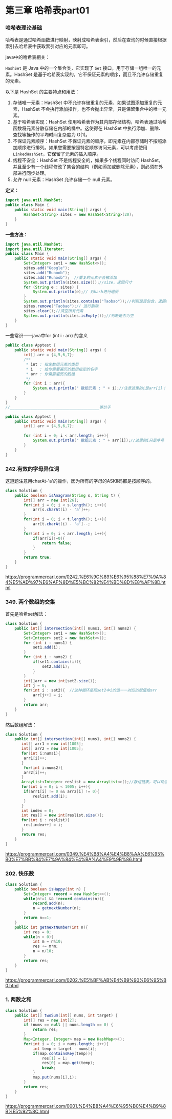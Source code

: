 # **第三章 哈希表**part01

### **哈希表理论基础** 

哈希表是通过哈希函数进行映射，映射成哈希表索引，然后在查询的时候直接根据索引去哈希表中获取索引对应的元素即可。

java中的哈希表相关：

`HashSet` 是 Java 中的一个集合类，它实现了 `Set` 接口，用于存储一组唯一的元素。HashSet 是基于哈希表实现的，它不保证元素的顺序，而且不允许存储重复的元素。

以下是 HashSet 的主要特点和用法：

1. 存储唯一元素：HashSet 中不允许存储重复的元素，如果试图添加重复的元素，HashSet 不会执行添加操作，也不会抛出异常，只是保留集合中的唯一元素。
2. 基于哈希表实现：HashSet 使用哈希表作为其内部存储结构，哈希表通过哈希函数将元素分散存储在内部的桶中。这使得在 HashSet 中执行添加、删除、查找等操作的平均时间复杂度为 O(1)。
3. 不保证元素顺序：HashSet 不保证元素的顺序，即元素在内部存储时不按照添加顺序进行排列。如果您需要按照特定顺序访问元素，可以考虑使用 `LinkedHashSet`，它保留了元素的插入顺序。
4. 线程不安全：HashSet 不是线程安全的，如果多个线程同时访问 HashSet，并且至少有一个线程修改了集合的结构（例如添加或删除元素），则必须在外部进行同步处理。
5. 允许 null 元素：HashSet 允许存储一个 null 元素。

**定义：**

```java
import java.util.HashSet;
public class Main {
    public static void main(String[] args) {
        HashSet<String> sites = new HashSet<String>(20);    
    }
}
```

**一些方法：**

```java
import java.util.HashSet;
import java.util.Iterator;
public class Main {
    public static void main(String[] args) {
        Set<Integer> set1 = new HashSet<>();
        sites.add("Google");
        sites.add("Runoob");
        sites.add("Runoob");  //重复的元素不会被添加
        System.out.println(sites.size());//size，返回尺寸
        for (String e : sites) {
            System.out.println(e);// 对hash进行遍历
        }
        System.out.println(sites.contains("Taobao"));//判断是否包含，返回ture
        sites.remove("Taobao");// 进行删除
        sites.clear();//清空所有元素
        System.out.println(sites.isEmpty());//判断是否为空
    }
}
```

一些常识——java中for (int i : arr) 的含义

```java
public class Apptest {
    public static void main(String[] args) {
        int[] arr = {4,5,6,7}; 
        /**
         * int : 指定数组元素的类型
         * i   : 给你需要遍历的数组指定的名字
         * arr : 你需要遍历的数组
         */
        for (int i : arr){
            System.out.println(" 数组元素 : " + i);//注意这里的i是arr[i]！！！！
        }
    }
}
//_______________________________________等价于

public class Apptest {
    public static void main(String[] args) {
        int[] arr = {4,5,6,7};
        
        for (int i = 0; i < arr.length; i++){
            System.out.println(" 数组元素 : " + arr[i]);//这里的i只是序号
        }
    }
}
```



### **242.有效的字母异位词** 

这道题注意用charAt-'a'的操作，因为所有的字母的ASKII码都是按顺序的。

```java
class Solution {
    public boolean isAnagram(String s, String t) {
        int[] arr = new int[26];
        for(int i = 0; i < s.length(); i++){
            arr[s.charAt(i) - 'a']++;
        }
        for(int i = 0; i < t.length(); i++){
            arr[t.charAt(i) - 'a']--;
        }
        for(int i = 0; i < arr.length; i++){
            if(arr[i]!=0){
                return false;
            }
        }
        return true;
    }
}
```

https://programmercarl.com/0242.%E6%9C%89%E6%95%88%E7%9A%84%E5%AD%97%E6%AF%8D%E5%BC%82%E4%BD%8D%E8%AF%8D.html



### **349. 两个数组的交集** 

首先是哈希set解法：

```java
class Solution {
    public int[] intersection(int[] nums1, int[] nums2) {
        Set<Integer> set1 = new HashSet<>();
        Set<Integer> set2 = new HashSet<>();
        for (int i : nums1) {
            set1.add(i);
        }
        for (int i : nums2) {
            if(set1.contains(i)){
                set2.add(i);
            }
        }
        int[]arr = new int[set2.size()];
        int j = 0;
        for(int i : set2){  //这种循环是把set2中i的值一一对应的赋值给arr
            arr[j++] = i; 
        }
        return arr;
    }
}
```

然后数组解法：

```java
class Solution {
    public int[] intersection(int[] nums1, int[] nums2) {
       int[] arr1 = new int[1005];
       int[] arr2 = new int[1005];
       for(int i:nums1){
        arr1[i]++;
       }
        for(int i:nums2){
        arr2[i]++;
       }
       ArrayList<Integer> reslist = new ArrayList<>();//数组链表，可以动态扩容
       for(int i = 0; i < 1005; i++){
        if(arr1[i] != 0 && arr2[i] != 0){
            reslist.add(i);
        }
       }
       int index = 0;
       int res[] = new int[reslist.size()];
       for(int i : reslist){
        res[index++] = i;
       }
       return res;
    }   
}
```

https://programmercarl.com/0349.%E4%B8%A4%E4%B8%AA%E6%95%B0%E7%BB%84%E7%9A%84%E4%BA%A4%E9%9B%86.html



### **202. 快乐数**

```java
class Solution {
    public boolean isHappy(int n) {
        Set<Integer> record = new HashSet<>();
        while(n!=1 && !record.contains(n)){
            record.add(n);
            n = getnextNumber(n);
        }
        return n==1;
    }
    public int getnextNumber(int n){
        int res = 0;
        while(n > 0){
            int m = n%10;
            res += m*m;
            n = n/10;
        }
        return res;
    }
}
```

https://programmercarl.com/0202.%E5%BF%AB%E4%B9%90%E6%95%B0.html



### **1. 两数之和** 

```java
class Solution {
    public int[] twoSum(int[] nums, int target) {
        int[] res = new int[2];
        if (nums == null || nums.length == 0) {
            return res;
        }
        Map<Integer, Integer> map = new HashMap<>();
        for(int i = 0; i < nums.length; i++){
            int temp = target - nums[i];
            if(map.containsKey(temp)){
                res[1] = i;
                res[0] = map.get(temp);
                break;
            }
            map.put(nums[i],i);
        }
        return res;
    }
}
```

https://programmercarl.com/0001.%E4%B8%A4%E6%95%B0%E4%B9%8B%E5%92%8C.html
